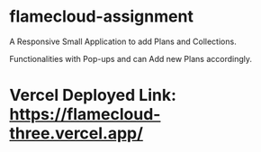 # flamecloud-assignment
A Responsive Small Application to add Plans and Collections.

Functionalities with Pop-ups and can Add new Plans accordingly.

# Vercel Deployed Link: https://flamecloud-three.vercel.app/
